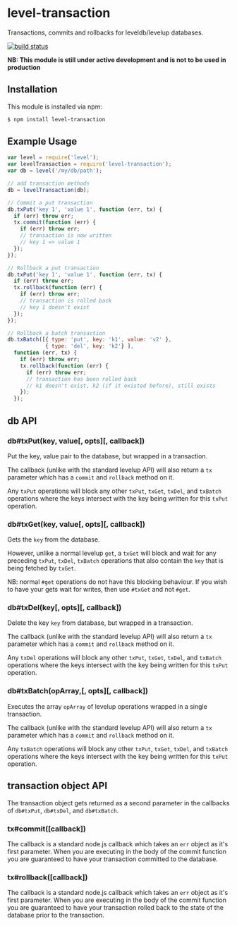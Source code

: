# level-transaction

Transactions, commits and rollbacks for leveldb/levelup databases.

[![build status](https://secure.travis-ci.org/eugeneware/level-transaction.png)](http://travis-ci.org/eugeneware/level-transaction)

**NB: This module is still under active development and is not to be used in production**

## Installation

This module is installed via npm:

``` bash
$ npm install level-transaction
```

## Example Usage

``` js
var level = require('level');
var levelTransaction = require('level-transaction');
var db = level('/my/db/path');

// add transaction methods
db = levelTransaction(db);

// Commit a put transaction
db.txPut('key 1', 'value 1', function (err, tx) {
  if (err) throw err;
  tx.commit(function (err) {
    if (err) throw err;
    // transaction is now written
    // key 1 => value 1
  });
});

// Rollback a put transaction
db.txPut('key 1', 'value 1', function (err, tx) {
  if (err) throw err;
  tx.rollback(function (err) {
    if (err) throw err;
    // transaction is rolled back
    // key 1 doesn't exist
  });
});

// Rollback a batch transaction
db.txBatch([{ type: 'put', key: 'k1', value: 'v2' },
            { type: 'del', key: 'k2'} ],
  function (err, tx) {
    if (err) throw err;
    tx.rollback(function (err) {
      if (err) throw err;
      // transaction has been rolled back
      // k1 doesn't exist, k2 (if it existed before), still exists
    });
  });
```

## db API

### db#txPut(key, value[, opts][, callback])

Put the key, value pair to the database, but wrapped in a transaction.

The callback (unlike with the standard levelup API) will also return a `tx`
parameter which has a `commit` and `rollback` method on it.

Any `txPut` operations will block any other `txPut`, `txGet`, `txDel`, and
`txBatch` operations where the keys intersect with the key being written for
this `txPut` operation.

### db#txGet(key, value[, opts][, callback])

Gets the `key` from the database.

However, unlike a normal levelup `get`, a `txGet` will block and wait for
any preceding `txPut`, `txDel`, `txBatch` operations that also contain the
`key` that is being fetched by `txGet`.

NB: normal `#get` operations do not have this blocking behaviour. If you wish
to have your gets wait for writes, then use `#txGet` and not `#get`.

### db#txDel(key[, opts][, callback])

Delete the key `key` from database, but wrapped in a transaction.

The callback (unlike with the standard levelup API) will also return a `tx`
parameter which has a `commit` and `rollback` method on it.

Any `txDel` operations will block any other `txPut`, `txGet`, `txDel`, and
`txBatch` operations where the keys intersect with the key being written for
this `txPut` operation.

### db#txBatch(opArray,[, opts][, callback])

Executes the array `opArray` of levelup operations wrapped in a single
transaction.

The callback (unlike with the standard levelup API) will also return a `tx`
parameter which has a `commit` and `rollback` method on it.

Any `txBatch` operations will block any other `txPut`, `txGet`, `txDel`, and
`txBatch` operations where the keys intersect with the key being written for
this `txPut` operation.

## transaction object API

The transaction object gets returned as a second parameter in the callbacks of
`db#txPut`, `db#txDel`, and `db#txBatch`.

### tx#commit([callback])

The callback is a standard node.js callback which takes an `err` object as it's
first parameter. When you are executing in the body of the commit function
you are guaranteed to have your transaction committed to the database.

### tx#rollback([callback])

The callback is a standard node.js callback which takes an `err` object as it's
first parameter. When you are executing in the body of the commit function
you are guaranteed to have your transaction rolled back to the state of the
database prior to the transaction.
